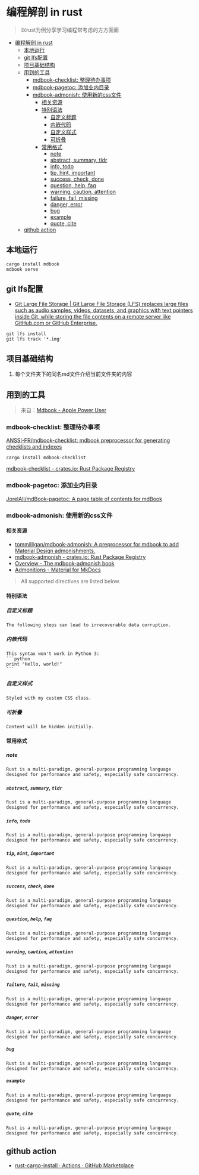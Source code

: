 # 编程解剖 in rust

> 以rust为例分享学习编程常考虑的方方面面
<!--ts-->
* [编程解剖 in rust](#编程解剖-in-rust)
   * [本地运行](#本地运行)
   * [git lfs配置](#git-lfs配置)
   * [项目基础结构](#项目基础结构)
   * [用到的工具](#用到的工具)
      * [mdbook-checklist: 整理待办事项](#mdbook-checklist-整理待办事项)
      * [mdbook-pagetoc: 添加业内目录](#mdbook-pagetoc-添加业内目录)
      * [mdbook-admonish: 使用新的css文件](#mdbook-admonish-使用新的css文件)
         * [相关资源](#相关资源)
         * [特别语法](#特别语法)
            * [自定义标题](#自定义标题)
            * [内嵌代码](#内嵌代码)
            * [自定义样式](#自定义样式)
            * [可折叠](#可折叠)
         * [常用格式](#常用格式)
            * [note](#note)
            * [abstract, summary, tldr](#abstract-summary-tldr)
            * [info, todo](#info-todo)
            * [tip, hint, important](#tip-hint-important)
            * [success, check, done](#success-check-done)
            * [question, help, faq](#question-help-faq)
            * [warning, caution, attention](#warning-caution-attention)
            * [failure, fail, missing](#failure-fail-missing)
            * [danger, error](#danger-error)
            * [bug](#bug)
            * [example](#example)
            * [quote, cite](#quote-cite)
   * [github action](#github-action)

<!-- Created by https://github.com/ekalinin/github-markdown-toc -->
<!-- Added by: runner, at: Wed Jun 15 09:14:14 UTC 2022 -->

<!--te-->

## 本地运行

```shell
cargo install mdbook
mdbook serve
```

## git lfs配置

- [Git Large File Storage | Git Large File Storage (LFS) replaces large files such as audio samples, videos, datasets, and graphics with text pointers inside Git, while storing the file contents on a remote server like GitHub.com or GitHub Enterprise.](https://git-lfs.github.com/)

```
git lfs install 
git lfs track '*.img'
```

## 项目基础结构

1. 每个文件夹下的同名md文件介绍当前文件夹的内容

## 用到的工具

> 来自：[Mdbook - Apple Power User](https://kuanhsiaokuo.github.io/apple_power_user/app_deepin/mdbook_deepin.html)

### mdbook-checklist: 整理待办事项

[ANSSI-FR/mdbook-checklist: mdbook preprocessor for generating checklists and indexes](https://github.com/ANSSI-FR/mdbook-checklist)

 ```shell
 cargo install mdbook-checklist
 ```

[mdbook-checklist - crates.io: Rust Package Registry](https://crates.io/crates/mdbook-checklist)

### mdbook-pagetoc: 添加业内目录

[JorelAli/mdBook-pagetoc: A page table of contents for mdBook](https://github.com/JorelAli/mdBook-pagetoc)

### mdbook-admonish: 使用新的css文件

#### 相关资源

- [tommilligan/mdbook-admonish: A preprocessor for mdbook to add Material Design admonishments.](https://github.com/tommilligan/mdbook-admonish)
- [mdbook-admonish - crates.io: Rust Package Registry](https://crates.io/crates/mdbook-admonish)
- [Overview - The mdbook-admonish book](https://tommilligan.github.io/mdbook-admonish/)
- [Admonitions - Material for MkDocs](https://squidfunk.github.io/mkdocs-material/reference/admonitions/#usage)

> All supported directives are listed below.

#### 特别语法

##### 自定义标题

```admonish warning title="数据损失"
The following steps can lead to irrecoverable data corruption.
```

##### 内嵌代码

~~~admonish bug title="内嵌代码"
This syntax won't work in Python 3:
```python
print "Hello, world!"
```
~~~

##### 自定义样式

```admonish note class="custom-0 custom-1"
Styled with my custom CSS class.
```

##### 可折叠

```admonish collapsible=true
Content will be hidden initially.
```

#### 常用格式

##### note

```admonish note
Rust is a multi-paradigm, general-purpose programming language designed for performance and safety, especially safe concurrency.
```

##### `abstract`, `summary`, `tldr`

```admonish abstract
Rust is a multi-paradigm, general-purpose programming language designed for performance and safety, especially safe concurrency.
```

##### `info`, `todo`

```admonish info
Rust is a multi-paradigm, general-purpose programming language designed for performance and safety, especially safe concurrency.
```

##### `tip`, `hint`, `important`

```admonish tip
Rust is a multi-paradigm, general-purpose programming language designed for performance and safety, especially safe concurrency.
```

##### `success`, `check`, `done`

```admonish success
Rust is a multi-paradigm, general-purpose programming language designed for performance and safety, especially safe concurrency.
```

##### `question`, `help`, `faq`

```admonish question
Rust is a multi-paradigm, general-purpose programming language designed for performance and safety, especially safe concurrency.
```

##### `warning`, `caution`, `attention`

```admonish warning
Rust is a multi-paradigm, general-purpose programming language designed for performance and safety, especially safe concurrency.
```

##### `failure`, `fail`, `missing`

```admonish failure
Rust is a multi-paradigm, general-purpose programming language designed for performance and safety, especially safe concurrency.
```

##### `danger`, `error`

```admonish danger
Rust is a multi-paradigm, general-purpose programming language designed for performance and safety, especially safe concurrency.
```

##### `bug`

```admonish bug
Rust is a multi-paradigm, general-purpose programming language designed for performance and safety, especially safe concurrency.
```

##### `example`

```admonish example
Rust is a multi-paradigm, general-purpose programming language designed for performance and safety, especially safe concurrency.
```

##### `quote`, `cite`

```admonish quote
Rust is a multi-paradigm, general-purpose programming language designed for performance and safety, especially safe concurrency.
```

## github action

- [rust-cargo-install · Actions · GitHub Marketplace](https://github.com/marketplace/actions/rust-cargo-install) 